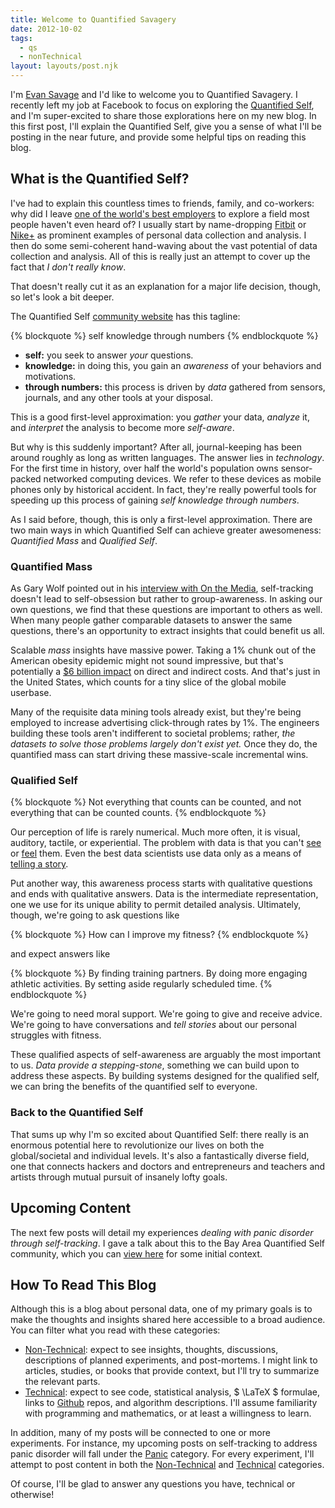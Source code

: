 ```yaml
---
title: Welcome to Quantified Savagery
date: 2012-10-02
tags:
  - qs
  - nonTechnical
layout: layouts/post.njk
---
```


I'm [Evan Savage](http://cv.savageevan.com/) and I'd like to welcome you to Quantified Savagery. I recently left my job at Facebook to focus on exploring the [Quantified Self](http://quantifiedself.com/), and I'm super-excited to share those explorations here on my new blog. In this first post, I'll explain the Quantified Self, give you a sense of what I'll be posting in the near future, and provide some helpful tips on reading this blog.

<!--more-->

## What is the Quantified Self?

I've had to explain this countless times to friends, family, and co-workers: why did I leave [one of the world's best employers](http://www.glassdoor.com/Reviews/Facebook-Reviews-E40772.htm) to explore a field most people haven't even heard of? I usually start by name-dropping [Fitbit](http://www.fitbit.com/) or [Nike+](http://nikeplus.nike.com/plus/) as prominent examples of personal data collection and analysis. I then do some semi-coherent hand-waving about the vast potential of data collection and analysis. All of this is really just an attempt to cover up the fact that *I don't really know*.

That doesn't really cut it as an explanation for a major life decision, though, so let's look a bit deeper.

The Quantified Self [community website](http://quantifiedself.com/) has this tagline:

{% blockquote %}
self knowledge through numbers
{% endblockquote %}

- **self:** you seek to answer *your* questions.
- **knowledge:** in doing this, you gain an *awareness* of your behaviors and motivations.
- **through numbers:** this process is driven by *data* gathered from sensors, journals, and any other tools at your disposal.

This is a good first-level approximation: you *gather* your data, *analyze* it, and *interpret* the analysis to become more *self-aware*.

But why is this suddenly important? After all, journal-keeping has been around roughly as long as written languages. The answer lies in *technology*. For the first time in history, over half the world's population owns sensor-packed networked computing devices. We refer to these devices as mobile phones only by historical accident. In fact, they're really powerful tools for speeding up this process of gaining *self knowledge through numbers*.

As I said before, though, this is only a first-level approximation. There are two main ways in which Quantified Self can achieve greater awesomeness: *Quantified Mass* and *Qualified Self*.

### Quantified Mass

As Gary Wolf pointed out in his [interview with On the Media](http://www.onthemedia.org/people/gary-wolf/), self-tracking doesn't lead to self-obsession but rather to group-awareness. In asking our own questions, we find that these questions are important to others as well. When many people gather comparable datasets to answer the same questions, there's an opportunity to extract insights that could benefit us all.

Scalable *mass* insights have massive power. Taking a 1% chunk out of the American obesity epidemic might not sound impressive, but that's potentially a [$6 billion impact](http://www.forbes.com/sites/bethhoffman/2012/08/16/what-the-obesity-epidemic-costs-us-infographic/) on direct and indirect costs. And that's just in the United States, which counts for a tiny slice of the global mobile userbase.

Many of the requisite data mining tools already exist, but they're being employed to increase advertising click-through rates by 1%. The engineers building these tools aren't indifferent to societal problems; rather, *the datasets to solve those problems largely don't exist yet.* Once they do, the quantified mass can start driving these massive-scale incremental wins.

### Qualified Self

{% blockquote %}
Not everything that counts can be counted,
and not everything that can be counted counts.
{% endblockquote %}

Our perception of life is rarely numerical. Much more often, it is visual, auditory, tactile, or experiential. The problem with data is that you can't [see](http://worrydream.com/#!/KillMath) or [feel](http://blog.makezine.com/2009/02/08/haptic-compass/) them. Even the best data scientists use data only as a means of [telling a story](http://www.ted.com/talks/hans_rosling_shows_the_best_stats_you_ve_ever_seen.html).

Put another way, this awareness process starts with qualitative questions and ends with qualitative answers. Data is the intermediate representation, one we use for its unique ability to permit detailed analysis. Ultimately, though, we're going to ask questions like

{% blockquote %}
How can I improve my fitness?
{% endblockquote %}

and expect answers like

{% blockquote %}
By finding training partners. By doing more engaging athletic
activities. By setting aside regularly scheduled time.
{% endblockquote %}

We're going to need moral support. We're going to give and receive advice. We're going to have conversations and *tell stories* about our personal struggles with fitness.

These qualified aspects of self-awareness are arguably the most important to us. *Data provide a stepping-stone*, something we can build upon to address these aspects. By building systems designed for the qualified self, we can bring the benefits of the quantified self to everyone.

### Back to the Quantified Self

That sums up why I'm so excited about Quantified Self: there really is an enormous potential here to revolutionize our lives on both the global/societal and individual levels. It's also a fantastically diverse field, one that connects hackers and doctors and entrepreneurs and teachers and artists through mutual pursuit of insanely lofty goals.

## Upcoming Content

The next few posts will detail my experiences *dealing with panic disorder through self-tracking*. I gave a talk about this to the Bay Area Quantified Self community, which you can [view here](http://quantifiedself.com/2012/07/evan-savage-on-panic-tracking/) for some initial context.

## How To Read This Blog

Although this is a blog about personal data, one of my primary goals is to make the thoughts and insights shared here accessible to a broad audience. You can filter what you read with these categories:

- <a href="/tags/Non-Technical/" class="category">Non-Technical</a>: expect to see insights, thoughts, discussions, descriptions of planned experiments, and post-mortems. I might link to articles, studies, or books that provide context, but I'll try to summarize the relevant parts.
- <a href="/tags/Technical/" class="category">Technical</a>: expect to see code, statistical analysis, $ \LaTeX $ formulae, links to [Github](https://github.com/candu) repos, and algorithm descriptions. I'll assume familiarity with programming and mathematics, or at least a willingness to learn.

In addition, many of my posts will be connected to one or more experiments. For instance, my upcoming posts on self-tracking to address panic disorder will fall under the <a href="/tags/Panic/" class="category">Panic</a> category. For every experiment, I'll attempt to post content in both the <a href="/tags/Non-Technical/" class="category">Non-Technical</a> and <a href="/tags/Technical/" class="category">Technical</a> categories.

Of course, I'll be glad to answer any questions you have, technical or otherwise!
